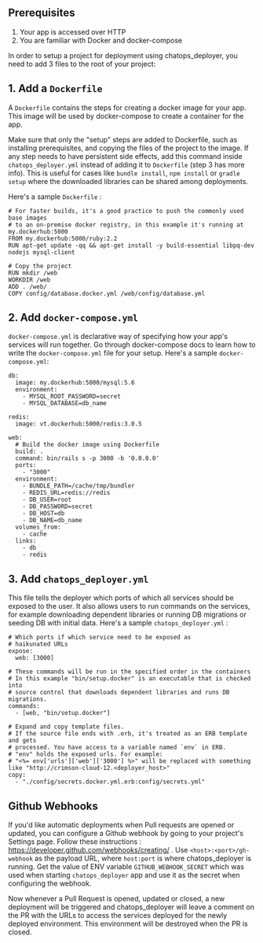 ## Prerequisites
1. Your app is accessed over HTTP
2. You are familiar with Docker and docker-compose

In order to setup a project for deployment using chatops_deployer, you
need to add 3 files to the root of your project:

## 1. Add a `Dockerfile`
A `Dockerfile` contains the steps for creating a docker image for your app.
This image will be used by docker-compose to create a container for the app.

Make sure that only the "setup" steps are added to Dockerfile, such as installing
prerequisites, and copying the files of the project to the image. If any
step needs to have persistent side effects, add this command inside `chatops_deployer.yml`
instead of adding it to `Dockerfile` (step 3 has more info). This is useful for cases like `bundle install`,
`npm install` or `gradle setup` where the downloaded libraries can be shared
among deployments.

Here's a sample `Dockerfile` :

```
# For faster builds, it's a good practice to push the commonly used base images
# to an on-premise docker registry, in this example it's running at my.dockerhub:5000
FROM my.dockerhub:5000/ruby:2.2
RUN apt-get update -qq && apt-get install -y build-essential libpq-dev nodejs mysql-client

# Copy the project
RUN mkdir /web
WORKDIR /web
ADD . /web/
COPY config/database.docker.yml /web/config/database.yml
```

## 2. Add `docker-compose.yml`
`docker-compose.yml` is declarative way of specifying how your app's services
will run together. Go through docker-compose docs to learn how to write
the `docker-compose.yml` file for your setup. Here's a sample `docker-compose.yml`:

```
db:
  image: my.dockerhub:5000/mysql:5.6
  environment:
    - MYSQL_ROOT_PASSWORD=secret
    - MYSQL_DATABASE=db_name

redis:
  image: vt.dockerhub:5000/redis:3.0.5

web:
  # Build the docker image using Dockerfile
  build: .
  command: bin/rails s -p 3000 -b '0.0.0.0'
  ports:
    - "3000"
  environment:
    - BUNDLE_PATH=/cache/tmp/bundler
    - REDIS_URL=redis://redis
    - DB_USER=root
    - DB_PASSWORD=secret
    - DB_HOST=db
    - DB_NAME=db_name
  volumes_from:
    - cache
  links:
    - db
    - redis
```

## 3. Add `chatops_deployer.yml`
This file tells the deployer which ports of which all services should
be exposed to the user. It also allows users to run commands on the services,
for example downloading dependent libraries or running DB migrations or seeding
DB with initial data. Here's a sample `chatops_deployer.yml` :

```
# Which ports if which service need to be exposed as
# haikunated URLs
expose:
  web: [3000]

# These commands will be run in the specified order in the containers
# In this example "bin/setup.docker" is an executable that is checked into
# source control that downloads dependent libraries and runs DB migrations.
commands:
  - [web, "bin/setup.docker"]

# Expand and copy template files.
# If the source file ends with .erb, it's treated as an ERB template and gets
# processed. You have access to a variable named `env` in ERB.
# "env" holds the exposed urls. For example:
# "<%= env['urls']['web']['3000'] %>" will be replaced with something like "http://crimson-cloud-12.<deployer_host>"
copy:
  - "./config/secrets.docker.yml.erb:config/secrets.yml"
```


## Github Webhooks

If you'd like automatic deployments when Pull requests are opened or updated,
you can configure a Github webhook by going to your project's Settings page.
Follow these instructions : https://developer.github.com/webhooks/creating/ .
Use `<host>:<port>/gh-webhook` as the payload URL, where `host:port` is where
chatops_deployer is running. Get the value of ENV variable
`GITHUB_WEBHOOK_SECRET` which was used when starting `chatops_deployer` app and
use it as the secret when configuring the webhook.

Now whenever a Pull Request is opened, updated or closed, a new deployment will be triggered
and chatops_deployer will leave a comment on the PR with the URLs to access
the services deployed for the newly deployed environment. This environment will
be destroyed when the PR is closed.
